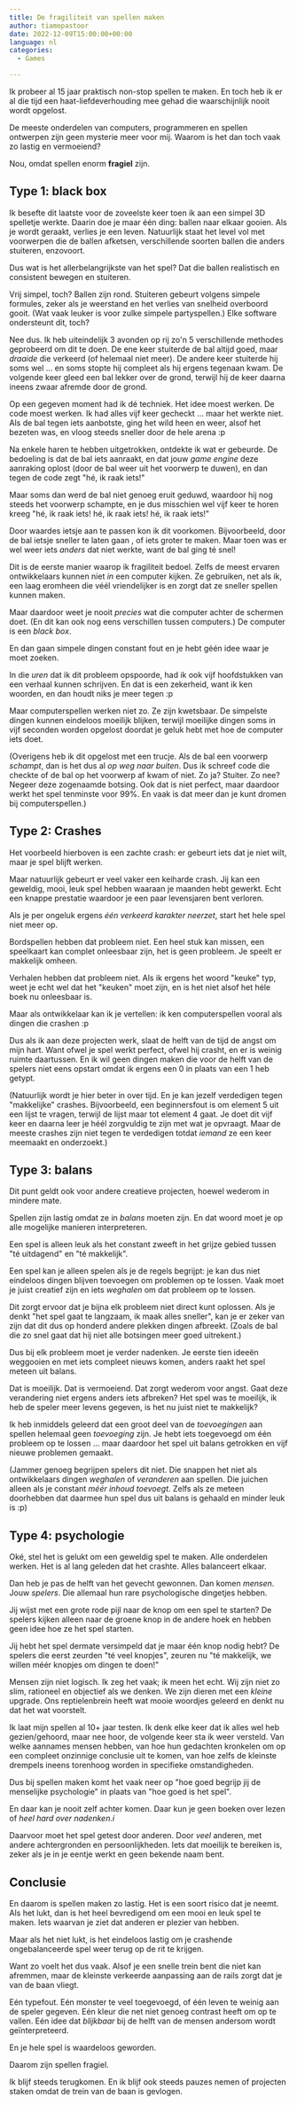 ```yaml
---
title: De fragiliteit van spellen maken
author: tiamopastoor
date: 2022-12-09T15:00:00+00:00
language: nl
categories:
  - Games

---
```

Ik probeer al 15 jaar praktisch non-stop spellen te maken. En toch heb ik er al die tijd een haat-liefdeverhouding mee gehad die waarschijnlijk nooit wordt opgelost. 

De meeste onderdelen van computers, programmeren en spellen ontwerpen zijn geen mysterie meer voor mij. Waarom is het dan toch vaak zo lastig en vermoeiend?

Nou, omdat spellen enorm **fragiel** zijn.

## Type 1: black box

Ik besefte dit laatste voor de zoveelste keer toen ik aan een simpel 3D spelletje werkte. Daarin doe je maar één ding: ballen naar elkaar gooien. Als je wordt geraakt, verlies je een leven. Natuurlijk staat het level vol met voorwerpen die de ballen afketsen, verschillende soorten ballen die anders stuiteren, enzovoort.

Dus wat is het allerbelangrijkste van het spel? Dat die ballen realistisch en consistent bewegen en stuiteren.

Vrij simpel, toch? Ballen zijn rond. Stuiteren gebeurt volgens simpele formules, zeker als je weerstand en het verlies van snelheid overboord gooit. (Wat vaak leuker is voor zulke simpele partyspellen.) Elke software ondersteunt dit, toch?

Nee dus. Ik heb uiteindelijk 3 avonden op rij zo'n 5 verschillende methodes geprobeerd om dit te doen. De ene keer stuiterde de bal altijd goed, maar _draaide_ die verkeerd (of helemaal niet meer). De andere keer stuiterde hij soms wel ... en soms stopte hij compleet als hij ergens tegenaan kwam. De volgende keer gleed een bal lekker over de grond, terwijl hij de keer daarna ineens zwaar afremde door de grond.

Op een gegeven moment had ik dé techniek. Het idee moest werken. De code moest werken. Ik had alles vijf keer gecheckt ... maar het werkte niet. Als de bal tegen iets aanbotste, ging het wild heen en weer, alsof het bezeten was, en vloog steeds sneller door de hele arena :p

Na enkele haren te hebben uitgetrokken, ontdekte ik wat er gebeurde. De bedoeling is dat de bal iets aanraakt, en dat jouw _game engine_ deze aanraking oplost (door de bal weer uit het voorwerp te duwen), en dan tegen de code zegt "hé, ik raak iets!"

Maar soms dan werd de bal niet genoeg eruit geduwd, waardoor hij nog steeds het voorwerp schampte, en je dus misschien wel vijf keer te horen kreeg "hé, ik raak iets! hé, ik raak iets! hé, ik raak iets!"

Door waardes ietsje aan te passen kon ik dit voorkomen. Bijvoorbeeld, door de bal ietsje sneller te laten gaan , of iets groter te maken. Maar toen was er wel weer iets _anders_ dat niet werkte, want de bal ging té snel!

Dit is de eerste manier waarop ik fragiliteit bedoel. Zelfs de meest ervaren ontwikkelaars kunnen niet _in_ een computer kijken. Ze gebruiken, net als ik, een laag eromheen die véél vriendelijker is en zorgt dat ze sneller spellen kunnen maken. 

Maar daardoor weet je nooit _precies_ wat die computer achter de schermen doet. (En dit kan ook nog eens verschillen tussen computers.) De computer is een _black box_.

En dan gaan simpele dingen constant fout en je hebt géén idee waar je moet zoeken.

In die _uren_ dat ik dit probleem opspoorde, had ik ook vijf hoofdstukken van een verhaal kunnen schrijven. En dat is een zekerheid, want ik ken woorden, en dan houdt niks je meer tegen :p 

Maar computerspellen werken niet zo. Ze zijn kwetsbaar. De simpelste dingen kunnen eindeloos moeilijk blijken, terwijl moeilijke dingen soms in vijf seconden worden opgelost doordat je geluk hebt met hoe de computer iets doet.

(Overigens heb ik dit opgelost met een trucje. Als de bal een voorwerp _schampt_, dan is het dus al _op weg naar buiten_. Dus ik schreef code die checkte of de bal op het voorwerp af kwam of niet. Zo ja? Stuiter. Zo nee? Negeer deze zogenaamde botsing. Ook dat is niet perfect, maar daardoor werkt het spel tenminste voor 99%. En vaak is dat meer dan je kunt dromen bij computerspellen.)

## Type 2: Crashes

Het voorbeeld hierboven is een zachte crash: er gebeurt iets dat je niet wilt, maar je spel blijft werken.

Maar natuurlijk gebeurt er veel vaker een keiharde crash. Jij kan een geweldig, mooi, leuk spel hebben waaraan je maanden hebt gewerkt. Echt een knappe prestatie waardoor je een paar levensjaren bent verloren. 

Als je per ongeluk ergens _één verkeerd karakter neerzet_, start het hele spel niet meer op.

Bordspellen hebben dat probleem niet. Een heel stuk kan missen, een speelkaart kan complet onleesbaar zijn, het is geen probleem. Je speelt er makkelijk omheen.

Verhalen hebben dat probleem niet. Als ik ergens het woord "keuke" typ, weet je echt wel dat het "keuken" moet zijn, en is het niet alsof het héle boek nu onleesbaar is.

Maar als ontwikkelaar kan ik je vertellen: ik ken computerspellen vooral als dingen die crashen :p

Dus als ik aan deze projecten werk, slaat de helft van de tijd de angst om mijn hart. Want ofwel je spel werkt perfect, ofwel hij crasht, en er is weinig ruimte daartussen. En ik wil geen dingen maken die voor de helft van de spelers niet eens opstart omdat ik ergens een 0 in plaats van een 1 heb getypt.

(Natuurlijk wordt je hier beter in over tijd. En je kan jezelf verdedigen tegen "makkelijke" crashes. Bijvoorbeeld, een beginnersfout is om element 5 uit een lijst te vragen, terwijl de lijst maar tot element 4 gaat. Je doet dit vijf keer en daarna leer je héél zorgvuldig te zijn met wat je opvraagt. Maar de meeste crashes zijn niet tegen te verdedigen totdat _iemand_ ze een keer meemaakt en onderzoekt.)

## Type 3: balans

Dit punt geldt ook voor andere creatieve projecten, hoewel wederom in mindere mate.

Spellen zijn lastig omdat ze in _balans_ moeten zijn. En dat woord moet je op alle mogelijke manieren interpreteren.

Een spel is alleen leuk als het constant zweeft in het grijze gebied tussen "té uitdagend" en "té makkelijk".

Een spel kan je alleen spelen als je de regels begrijpt: je kan dus niet eindeloos dingen blijven toevoegen om problemen op te lossen. Vaak moet je juist creatief zijn en iets _weghalen_ om dat probleem op te lossen.

Dit zorgt ervoor dat je bijna elk probleem niet direct kunt oplossen. Als je denkt "het spel gaat te langzaam, ik maak alles sneller", kan je er zeker van zijn dat dit dus op honderd andere plekken dingen afbreekt. (Zoals de bal die zo snel gaat dat hij niet alle botsingen meer goed uitrekent.)

Dus bij elk probleem moet je verder nadenken. Je eerste tien ideeën weggooien en met iets compleet nieuws komen, anders raakt het spel meteen uit balans.

Dat is moeilijk. Dat is vermoeiend. Dat zorgt wederom voor angst. Gaat deze verandering niet ergens anders iets afbreken? Het spel was te moeilijk, ik heb de speler meer levens gegeven, is het nu juist niet te makkelijk?

Ik heb inmiddels geleerd dat een groot deel van de _toevoegingen_ aan spellen helemaal geen _toevoeging_ zijn. Je hebt iets toegevoegd om één probleem op te lossen ... maar daardoor het spel uit balans getrokken en vijf nieuwe problemen gemaakt.

(Jammer genoeg begrijpen spelers dit niet. Die snappen het niet als ontwikkelaars dingen _weghalen_ of _veranderen_ aan spellen. Die juichen alleen als je constant _méér inhoud toevoegt_. Zelfs als ze meteen doorhebben dat daarmee hun spel dus uit balans is gehaald en minder leuk is :p)

## Type 4: psychologie

Oké, stel het is gelukt om een geweldig spel te maken. Alle onderdelen werken. Het is al lang geleden dat het crashte. Alles balanceert elkaar.

Dan heb je pas de helft van het gevecht gewonnen. Dan komen _mensen_. Jouw _spelers_. Die allemaal hun rare psychologische dingetjes hebben.

Jij wijst met een grote rode pijl naar de knop om een spel te starten? De spelers kijken alleen naar de groene knop in de andere hoek en hebben geen idee hoe ze het spel starten.

Jij hebt het spel dermate versimpeld dat je maar één knop nodig hebt? De spelers die eerst zeurden "té veel knopjes", zeuren nu "té makkelijk, we willen méér knopjes om dingen te doen!"

Mensen zijn niet logisch. Ik zeg het vaak; ik meen het echt. Wij zijn niet zo slim, rationeel en objectief als we denken. We zijn dieren met een _kleine_ upgrade. Ons reptielenbrein heeft wat mooie woordjes geleerd en denkt nu dat het wat voorstelt.

Ik laat mijn spellen al 10+ jaar testen. Ik denk elke keer dat ik alles wel heb gezien/gehoord, maar nee hoor, de volgende keer sta ik weer versteld. Van welke aannames mensen hebben, van hoe hun gedachten kronkelen om op een compleet onzinnige conclusie uit te komen, van hoe zelfs de kleinste drempels ineens torenhoog worden in specifieke omstandigheden.

Dus bij spellen maken komt het vaak neer op "hoe goed begrijp jij de menselijke psychologie" in plaats van "hoe goed is het spel". 

En daar kan je nooit zelf achter komen. Daar kun je geen boeken over lezen of _heel hard over nadenken.i_

Daarvoor moet het spel getest door anderen. Door _veel_ anderen, met andere achtergronden en persoonlijkheden. Iets dat moeilijk te bereiken is, zeker als je in je eentje werkt en geen bekende naam bent.

## Conclusie

En daarom is spellen maken zo lastig. Het is een soort risico dat je neemt. Als het lukt, dan is het heel bevredigend om een mooi en leuk spel te maken. Iets waarvan je ziet dat anderen er plezier van hebben. 

Maar als het niet lukt, is het eindeloos lastig om je crashende ongebalanceerde spel weer terug op de rit te krijgen.

Want zo voelt het dus vaak. Alsof je een snelle trein bent die niet kan afremmen, maar de kleinste verkeerde aanpassing aan de rails zorgt dat je van de baan vliegt. 

Eén typefout. Eén monster te veel toegevoegd, of één leven te weinig aan de speler gegeven. Eén kleur die net niet genoeg contrast heeft om op te vallen. Eén idee dat _blijkbaar_ bij de helft van de mensen andersom wordt geïnterpreteerd. 

En je hele spel is waardeloos geworden.

Daarom zijn spellen fragiel.

Ik blijf steeds terugkomen. En ik blijf ook steeds pauzes nemen of projecten staken omdat de trein van de baan is gevlogen.